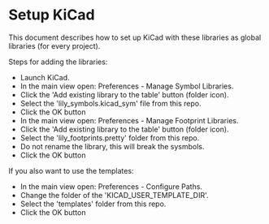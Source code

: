 # Setup KiCad

This document describes how to set up KiCad with these libraries as global libraries (for every project).

Steps for adding the libraries:

* Launch KiCad.
* In the main view open: Preferences - Manage Symbol Libraries.
* Click the 'Add existing library to the table' button (folder icon).
* Select the 'lily_symbols.kicad_sym' file from this repo.
* Click the OK button
* In the main view open: Preferences - Manage Footprint Libraries.
* Click the 'Add existing library to the table' button (folder icon).
* Select the 'lily_footprints.pretty' folder from this repo.
* Do not rename the library, this will break the sysmbols.
* Click the OK button

If you also want to use the templates:
* In the main view open: Preferences - Configure Paths.
* Change the folder of the 'KICAD_USER_TEMPLATE_DIR'.
* Select the 'templates' folder from this repo.
* Click the OK button
